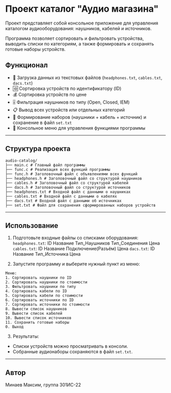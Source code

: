 # Проект каталог "Аудио магазина"

Проект представляет собой консольное приложение для управления каталогом аудиооборудования: наушников, кабелей и источников.

Программа позволяет сортировать и фильтровать устройства, выводить списки по категориям, а также формировать и сохранять готовые наборы устройств.

## Функционал

- 🔄 Загрузка данных из текстовых файлов (`headphones.txt`, `cables.txt`, `dacs.txt`)
- 🆔 Сортировка устройств по идентификатору (ID)
- 💰 Сортировка устройств по цене
- 🎚️ Фильтрация наушников по типу (Open, Closed, IEM)
- 📋 Вывод всех устройств или отдельных категорий
- 🧩 Формирование наборов (наушники + кабель + источник) и сохранение в файл `set.txt`
- 🧭 Консольное меню для управления функциями программы

---

## Структура проекта
```
audio-catalog/
├── main.c # Главный файл программы
├── func.c # Реализация всех функций программы
├── func.h # Заголовочный файл с объявлениями всех функций
├── headphones.h # Заголовочный файл со структурой наушников
├── cables.h # Заголовочный файл со структурой кабелей
├── dacs.h # Заголовочный файл со структурой источников
├── headphones.txt # Входной файл с данными о наушниках
├── cables.txt # Входной файл с данными о кабелях
├── dacs.txt # Входной файл с данными об источниках
├── set.txt # Файл для сохранения сформированных наборов устройств
```

---

## Использование

1. Подготовьте входные файлы со списками оборудования:
`headphones.txt`: ID Название Тип_Наушников Тип_Соединения Цена
`cables.txt`: ID Название Подключение(Разъём) Цена
`dacs.txt`: ID Название Тип_Источника Цена


2. Запустите программу и выберите нужный пункт из меню:
```
Меню:
1. Сортировать наушники по ID
2. Сортировать наушники по стоимости
3. Фильтровать наушники по типу
4. Сортировать кабели по ID
5. Сортировать кабели по стоимости
6. Сортировать источники по ID
7. Сортировать источники по стоимости
8. Вывести список наушников
9. Вывести список кабелей
10. Вывести список источников
11. Сохранить готовые наборы
0. Выход
```
3. Результаты:

- Списки устройств можно просматривать в консоли.
- Собранные аудионаборы сохраняются в файл `set.txt`.
---

## Автор
Минаев Максим, группа 301ИС-22
